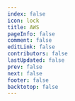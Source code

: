 ```yaml
---
index: false
icon: lock
title: AWS
pageInfo: false
comment: false
editLink: false
contributors: false
lastUpdated: false
prev: false
next: false
footer: false
backtotop: false
---
```

